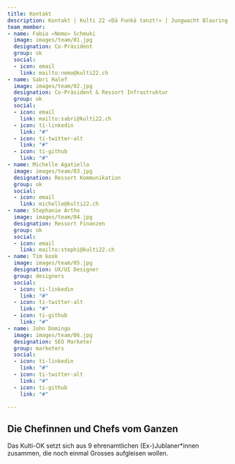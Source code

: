```yaml
---
title: Kontakt
description: Kontakt | Kulti 22 «Dä Funkä tanzt!» | Jungwacht Blauring Schweiz
team_member:
- name: Fabio «Nemo» Schmuki
  image: images/team/01.jpg
  designation: Co-Präsident
  group: ok
  social:
  - icon: email
    link: mailto:nemo@kulti22.ch
- name: Sabri Halef
  image: images/team/02.jpg
  designation: Co-Präsident & Ressort Infrastruktur
  group: ok
  social:
  - icon: email
    link: mailto:sabri@kulti22.ch
  - icon: ti-linkedin
    link: "#"
  - icon: ti-twitter-alt
    link: "#"
  - icon: ti-github
    link: "#"
- name: Michelle Agatiello
  image: images/team/03.jpg
  designation: Ressort Kommunikation
  group: ok
  social:
  - icon: email
    link: michelle@kulti22.ch
- name: Stephanie Artho
  image: images/team/04.jpg
  designation: Ressort Finanzen
  group: ok
  social:
  - icon: email
    link: mailto:stephi@kulti22.ch
- name: Tim kook
  image: images/team/05.jpg
  designation: UX/UI Designer
  group: designers
  social:
  - icon: ti-linkedin
    link: "#"
  - icon: ti-twitter-alt
    link: "#"
  - icon: ti-github
    link: "#"
- name: John Domingo
  image: images/team/06.jpg
  designation: SEO Marketer
  group: marketers
  social:
  - icon: ti-linkedin
    link: "#"
  - icon: ti-twitter-alt
    link: "#"
  - icon: ti-github
    link: "#"

---
```

## Die Chefinnen und Chefs vom Ganzen

Das Kulti-OK setzt sich aus 9 ehrenamtlichen (Ex-)Jublaner*innen zusammen, die noch einmal Grosses aufgleisen wollen.